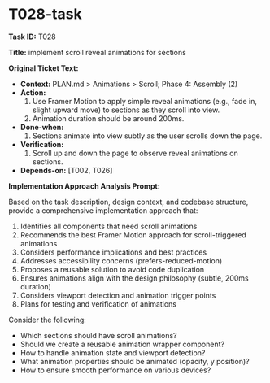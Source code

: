 # T028-task

**Task ID:** T028

**Title:** implement scroll reveal animations for sections

**Original Ticket Text:**
- **Context:** PLAN.md > Animations > Scroll; Phase 4: Assembly (2)
- **Action:**
  1. Use Framer Motion to apply simple reveal animations (e.g., fade in, slight upward move) to sections as they scroll into view.
  2. Animation duration should be around 200ms.
- **Done‑when:**
  1. Sections animate into view subtly as the user scrolls down the page.
- **Verification:**
  1. Scroll up and down the page to observe reveal animations on sections.
- **Depends‑on:** [T002, T026]

**Implementation Approach Analysis Prompt:**

Based on the task description, design context, and codebase structure, provide a comprehensive implementation approach that:

1. Identifies all components that need scroll animations
2. Recommends the best Framer Motion approach for scroll-triggered animations
3. Considers performance implications and best practices
4. Addresses accessibility concerns (prefers-reduced-motion)
5. Proposes a reusable solution to avoid code duplication
6. Ensures animations align with the design philosophy (subtle, 200ms duration)
7. Considers viewport detection and animation trigger points
8. Plans for testing and verification of animations

Consider the following:
- Which sections should have scroll animations?
- Should we create a reusable animation wrapper component?
- How to handle animation state and viewport detection?
- What animation properties should be animated (opacity, y position)?
- How to ensure smooth performance on various devices?